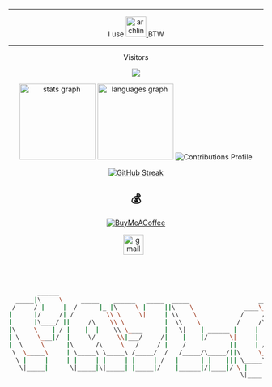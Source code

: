 <hr>
<div align="center">
   I use <a href="https://archlinux.org/" target="_blank">
        <img src="https://www.vectorlogo.zone/logos/archlinux/archlinux-icon.svg" alt="archlinux" width="40" height="40"/> 
    </a> BTW
</div>
<hr>


<p align="center">Visitors<p>
<p align="center"> 
  <img src="https://profile-counter.glitch.me/14payload/count.svg" />
</p>

<div align="center">	
<img src="https://github-readme-stats.vercel.app/api?hide_title=false&hide_rank=false&show_icons=true&include_all_commits=true&count_private=true&disable_animations=false&theme=nightowl&locale=en&hide_border=false&username=14payload" height="150" alt="stats graph"  />
<img src="https://github-readme-stats.vercel.app/api/top-langs?locale=en&hide_title=false&layout=compact&card_width=320&langs_count=5&theme=nightowl&hide_border=false&username=14payload" height="150" alt="languages graph"  />
	<img alt="Contributions Profile" src="https://github-profile-summary-cards.vercel.app/api/cards/profile-details?username=14payload&theme=nightowl" />

 [![GitHub Streak](https://streak-stats.demolab.com/?user=14payload&theme=nightowl)](https://git.io/streak-stats)

  
  ## 💰 
[![BuyMeACoffee](https://img.shields.io/badge/Buy%20Me%20a%20Coffee-ffdd00?style=for-the-badge&logo=buy-me-a-coffee&logoColor=black)](https://buymeacoffee.com/toor) 

  
  <div class="footer" align="center" style="margin:15px;">
    <a href="mailto:muriithidennis340@gmail.com" target="_blank">
        <img style="margin:0 10px 10px 0;" src="https://user-images.githubusercontent.com/78341798/194531383-ddb2b774-5bb9-491c-b601-4a4a7d9792fb.svg" alt="gmail" width="40px"/>
    </a>
</div>

```bash



        ______                                                                                                  
  _____|\     \     _____    ______   _____  _____                   ____         _____         ____________    
 /     / |     |  /      |_ |\     \ |     ||\    \              ____\_  \__    /      |_       \           \   
|      |/     /| /         \\ \     \|     | \\    \            /     /     \  /         \       \           \  
|      |\____/ ||     /\    \\ \           |  \\    \          /     /\      ||     /\    \       |    /\     | 
|\     \    | / |    |  |    \\ \____      |   \|    | ______ |     |  |     ||    |  |    \      |   |  |    | 
| \     \___|/  |     \/      \\|___/     /|    |    |/      \|     |  |     ||     \/      \     |    \/     | 
|  \     \      |\      /\     \   /     / |    /            ||     | /     /||\      /\     \   /           /| 
 \  \_____\     | \_____\ \_____\ /_____/  /   /_____/\_____/||\     \_____/ || \_____\ \_____\ /___________/ | 
  \ |     |     | |     | |     | |     | /   |      | |    ||| \_____\   | / | |     | |     ||           | /  
   \|_____|      \|_____|\|_____| |_____|/    |______|/|____|/ \ |    |___|/   \|_____|\|_____||___________|/   
                                                                \|____|                                         



```

</div>


  

